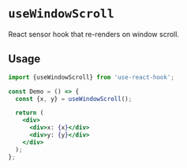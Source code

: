 # `useWindowScroll`

React sensor hook that re-renders on window scroll.

## Usage

```jsx
import {useWindowScroll} from 'use-react-hook';

const Demo = () => {
  const {x, y} = useWindowScroll();

  return (
    <div>
      <div>x: {x}</div>
      <div>y: {y}</div>
    </div>
  );
};
```
